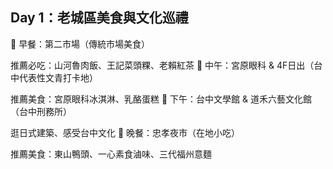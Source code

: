 ##  Day 1：老城區美食與文化巡禮
📍 早餐：第二市場（傳統市場美食）

推薦必吃：山河魯肉飯、王記菜頭粿、老賴紅茶
📍 中午：宮原眼科 & 4F日出（台中代表性文青打卡地）

推薦美食：宮原眼科冰淇淋、乳酪蛋糕
📍 下午：台中文學館 & 道禾六藝文化館（台中刑務所）

逛日式建築、感受台中文化
📍 晚餐：忠孝夜市（在地小吃）

推薦美食：東山鴨頭、一心素食滷味、三代福州意麵
